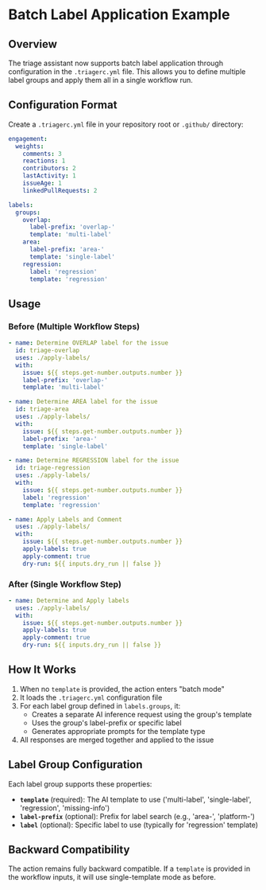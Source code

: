 # Batch Label Application Example

## Overview

The triage assistant now supports batch label application through configuration in the `.triagerc.yml` file. This allows
you to define multiple label groups and apply them all in a single workflow run.

## Configuration Format

Create a `.triagerc.yml` file in your repository root or `.github/` directory:

```yaml
engagement:
  weights:
    comments: 3
    reactions: 1
    contributors: 2
    lastActivity: 1
    issueAge: 1
    linkedPullRequests: 2

labels:
  groups:
    overlap:
      label-prefix: 'overlap-'
      template: 'multi-label'
    area:
      label-prefix: 'area-'
      template: 'single-label'
    regression:
      label: 'regression'
      template: 'regression'
```

## Usage

### Before (Multiple Workflow Steps)

```yaml
- name: Determine OVERLAP label for the issue
  id: triage-overlap
  uses: ./apply-labels/
  with:
    issue: ${{ steps.get-number.outputs.number }}
    label-prefix: 'overlap-'
    template: 'multi-label'

- name: Determine AREA label for the issue
  id: triage-area
  uses: ./apply-labels/
  with:
    issue: ${{ steps.get-number.outputs.number }}
    label-prefix: 'area-'
    template: 'single-label'

- name: Determine REGRESSION label for the issue
  id: triage-regression
  uses: ./apply-labels/
  with:
    issue: ${{ steps.get-number.outputs.number }}
    label: 'regression'
    template: 'regression'

- name: Apply Labels and Comment
  uses: ./apply-labels/
  with:
    issue: ${{ steps.get-number.outputs.number }}
    apply-labels: true
    apply-comment: true
    dry-run: ${{ inputs.dry_run || false }}
```

### After (Single Workflow Step)

```yaml
- name: Determine and Apply labels
  uses: ./apply-labels/
  with:
    issue: ${{ steps.get-number.outputs.number }}
    apply-labels: true
    apply-comment: true
    dry-run: ${{ inputs.dry_run || false }}
```

## How It Works

1. When no `template` is provided, the action enters "batch mode"
2. It loads the `.triagerc.yml` configuration file
3. For each label group defined in `labels.groups`, it:
   - Creates a separate AI inference request using the group's template
   - Uses the group's label-prefix or specific label
   - Generates appropriate prompts for the template type
4. All responses are merged together and applied to the issue

## Label Group Configuration

Each label group supports these properties:

- **`template`** (required): The AI template to use ('multi-label', 'single-label', 'regression', 'missing-info')
- **`label-prefix`** (optional): Prefix for label search (e.g., 'area-', 'platform-')
- **`label`** (optional): Specific label to use (typically for 'regression' template)

## Backward Compatibility

The action remains fully backward compatible. If a `template` is provided in the workflow inputs, it will use
single-template mode as before.
